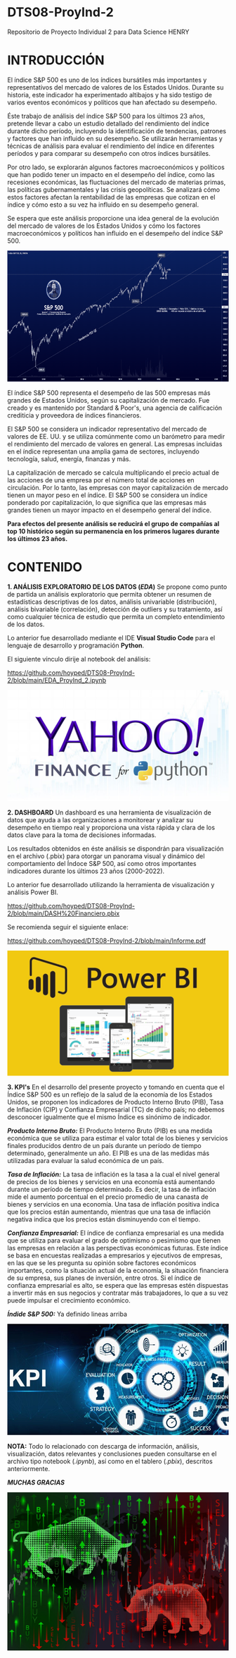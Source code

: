 # DTS08-ProyInd-2
Repositorio de Proyecto Individual 2 para Data Science HENRY

# INTRODUCCIÓN
El índice S&P 500 es uno de los índices bursátiles más importantes y representativos del mercado de valores de los Estados Unidos. Durante su historia, este indicador ha experimentado altibajos y ha sido testigo de varios eventos económicos y políticos que han afectado su desempeño.

Éste trabajo de análisis del índice S&P 500 para los últimos 23 años, pretende llevar a cabo un estudio detallado del rendimiento del índice durante dicho período, incluyendo la identificación de tendencias, patrones y factores que han influido en su desempeño. Se utilizarán herramientas y técnicas de análisis para evaluar el rendimiento del índice en diferentes períodos y para comparar su desempeño con otros índices bursátiles.

Por otro lado, se explorarán algunos factores macroeconómicos y políticos que han podido tener un impacto en el desempeño del índice, como las recesiones económicas, las fluctuaciones del mercado de materias primas, las políticas gubernamentales y las crisis geopolíticas. Se analizará cómo estos factores afectan la rentabilidad de las empresas que cotizan en el índice y cómo esto a su vez ha influido en su desempeño general.

Se espera que este análisis proporcione una idea general de la evolución del mercado de valores de los Estados Unidos y cómo los factores macroeconómicos y políticos han influido en el desempeño del índice S&P 500.

![](https://github.com/hoyped/DTS08-ProyInd-2/blob/main/_src/S&P500.png)

El índice S&P 500 representa el desempeño de las 500 empresas más grandes de Estados Unidos, según su capitalización de mercado. Fue creado y es mantenido por Standard & Poor's, una agencia de calificación crediticia y proveedora de índices financieros.

El S&P 500 se considera un indicador representativo del mercado de valores de EE. UU. y se utiliza comúnmente como un barómetro para medir el rendimiento del mercado de valores en general. Las empresas incluidas en el índice representan una amplia gama de sectores, incluyendo tecnología, salud, energía, finanzas y más.

La capitalización de mercado se calcula multiplicando el precio actual de las acciones de una empresa por el número total de acciones en circulación. Por lo tanto, las empresas con mayor capitalización de mercado tienen un mayor peso en el índice. El S&P 500 se considera un índice ponderado por capitalización, lo que significa que las empresas más grandes tienen un mayor impacto en el desempeño general del índice.

**Para efectos del presente análisis se reducirá el grupo de compañías al top 10 histórico según su permanencia en los primeros lugares durante los últimos 23 años.**

# CONTENIDO

**1. ANÁLISIS EXPLORATORIO DE LOS DATOS (*EDA*)**
Se propone como punto de partida un análisis exploratorio que permita obtener un resumen de estadísticas descriptivas de los datos, análisis univariable (distribución), análisis bivariable (correlación), detección de outliers y su tratamiento, así como cualquier técnica de estudio que permita un completo entendimiento de los datos.

Lo anterior fue desarrollado mediante el IDE **Visual Studio Code** para el lenguaje de desarrollo y programación **Python**.

El siguiente vínculo dirije al notebook del análisis:

https://github.com/hoyped/DTS08-ProyInd-2/blob/main/EDA_ProyInd_2.ipynb

![](https://github.com/hoyped/DTS08-ProyInd-2/blob/main/_src/yahooFinanceAPI.jpg)

**2. DASHBOARD**
Un dashboard es una herramienta de visualización de datos que ayuda a las organizaciones a monitorear y analizar su desempeño en tiempo real y proporciona una vista rápida y clara de los datos clave para la toma de decisiones informadas.

Los resultados obtenidos en éste análisis se dispondrán para visualización en el archivo (.pbix) para otorgar un panorama visual y dinámico del comportamiento del Índoce S&P 500, así como otros importantes indicadores durante los últimos 23 años (2000-2022).

Lo anterior fue desarrollado utilizando la herramienta de visualización y análisis Power BI.

https://github.com/hoyped/DTS08-ProyInd-2/blob/main/DASH%20Financiero.pbix

Se recomienda seguir el siguiente enlace:

https://github.com/hoyped/DTS08-ProyInd-2/blob/main/Informe.pdf

![](https://github.com/hoyped/DTS08-ProyInd-2/blob/main/_src/Power-BI.png)

**3. KPI's**
En el desarrollo del presente proyecto y tomando en cuenta que el Índice S&P 500 es un reflejo de la salud de la economía de los Estados Unidos, se proponen los indicadores de Producto Interno Bruto (PIB), Tasa de Inflación (CIP) y Confianza Empresarial (TC) de dicho país; no debemos desconocer igualmente que el mismo Índice es sinónimo de indicador.

***Producto Interno Bruto:***
El Producto Interno Bruto (PIB) es una medida económica que se utiliza para estimar el valor total de los bienes y servicios finales producidos dentro de un país durante un período de tiempo determinado, generalmente un año. El PIB es una de las medidas más utilizadas para evaluar la salud económica de un país.

***Tasa de Inflación:***
La tasa de inflación es la tasa a la cual el nivel general de precios de los bienes y servicios en una economía está aumentando durante un período de tiempo determinado. Es decir, la tasa de inflación mide el aumento porcentual en el precio promedio de una canasta de bienes y servicios en una economía. Una tasa de inflación positiva indica que los precios están aumentando, mientras que una tasa de inflación negativa indica que los precios están disminuyendo con el tiempo.

***Confianza Empresarial:***
El índice de confianza empresarial es una medida que se utiliza para evaluar el grado de optimismo o pesimismo que tienen las empresas en relación a las perspectivas económicas futuras. Este índice se basa en encuestas realizadas a empresarios y ejecutivos de empresas, en las que se les pregunta su opinión sobre factores económicos importantes, como la situación actual de la economía, la situación financiera de su empresa, sus planes de inversión, entre otros. Si el índice de confianza empresarial es alto, se espera que las empresas estén dispuestas a invertir más en sus negocios y contratar más trabajadores, lo que a su vez puede impulsar el crecimiento económico.

***Índide S&P 500:***
Ya definido lineas arriba

![](https://github.com/hoyped/DTS08-ProyInd-2/blob/main/_src/KPI.jpg)

**NOTA:**
Todo lo relacionado con descarga de información, análisis, visualización, datos relevantes y conclusiones pueden consultarse en el archivo tipo notebook (*.ipynb*), así como en el tablero (*.pbix*), descritos anteriormente.

***MUCHAS GRACIAS***

![](https://github.com/hoyped/DTS08-ProyInd-2/blob/main/_src/Bull-Bear.jpg)

